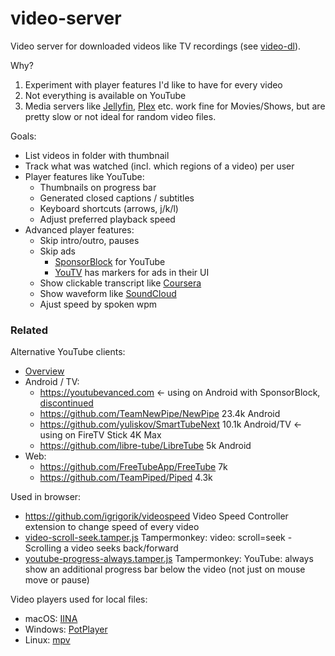 # video-server
Video server for downloaded videos like TV recordings (see [video-dl](https://github.com/vogler/video-dl)).

Why?
1. Experiment with player features I'd like to have for every video
2. Not everything is available on YouTube
3. Media servers like [Jellyfin](https://github.com/jellyfin/jellyfin), [Plex](https://www.plex.tv/) etc. work fine for Movies/Shows, but are pretty slow or not ideal for random video files.

Goals:

- List videos in folder with thumbnail
- Track what was watched (incl. which regions of a video) per user
- Player features like YouTube:
  - Thumbnails on progress bar
  - Generated closed captions / subtitles
  - Keyboard shortcuts (arrows, j/k/l)
  - Adjust preferred playback speed
- Advanced player features:
  - Skip intro/outro, pauses
  - Skip ads
    - [SponsorBlock](https://github.com/ajayyy/SponsorBlock) for YouTube
    - [YouTV](https://www.youtv.de/) has markers for ads in their UI
  - Show clickable transcript like [Coursera](https://www.coursera.org/)
  - Show waveform like [SoundCloud](https://soundcloud.com/)
  - Ajust speed by spoken wpm

### Related

Alternative YouTube clients:
- [Overview](https://alternativeto.net/category/video/youtube-client/)
- Android / TV:
  - https://youtubevanced.com <- using on Android with SponsorBlock, [discontinued](https://github.com/TeamVanced/VancedManager)
  - https://github.com/TeamNewPipe/NewPipe 23.4k Android
  - https://github.com/yuliskov/SmartTubeNext 10.1k Android/TV <- using on FireTV Stick 4K Max
  - https://github.com/libre-tube/LibreTube 5k Android
- Web:
  - https://github.com/FreeTubeApp/FreeTube 7k
  - https://github.com/TeamPiped/Piped 4.3k

Used in browser:
- https://github.com/igrigorik/videospeed Video Speed Controller extension to change speed of every video
- [video-scroll-seek.tamper.js](https://gist.github.com/vogler/b7c66088cd22f899496f353d5295b7ad) Tampermonkey: video: scroll=seek - Scrolling a video seeks back/forward
- [youtube-progress-always.tamper.js](https://gist.github.com/vogler/f0bba0a52a6fed61afab19245e72b5d4) Tampermonkey: YouTube: always show an additional progress bar below the video (not just on mouse move or pause)

Video players used for local files:
- macOS: [IINA](https://github.com/iina/iina)
- Windows: [PotPlayer](https://potplayer.daum.net/)
- Linux: [mpv](https://github.com/mpv-player/mpv)
